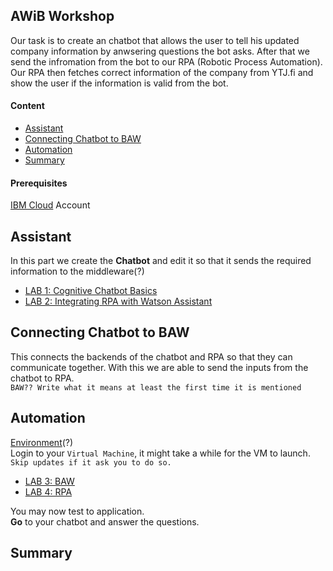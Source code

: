
## AWiB Workshop
Our task is to create an chatbot that allows the user to tell his updated company information by anwsering questions the bot asks. After that we send the infromation from the bot to our RPA (Robotic Process Automation).  
Our RPA then fetches correct information of the company from YTJ.fi and show the user if the information is valid from the bot.

#### Content
- [Assistant](#assistant)
- [Connecting Chatbot to BAW](#connecting-chatbot-to-baw)
- [Automation](#automation)
- [Summary](#summary)  

#### Prerequisites
[IBM Cloud](https://cloud.ibm.com) Account

## Assistant
In this part we create the **Chatbot** and edit it so that it sends the required information to the middleware(?)
 - [LAB 1: Cognitive Chatbot Basics](./1-Basics)
 - [LAB 2: Integrating RPA with Watson Assistant](./2-Sentiment)

## Connecting Chatbot to BAW
 This connects the backends of the chatbot and RPA so that they can communicate together. With this we are able to send the inputs from the chatbot to RPA.   
  ``BAW?? Write what it means at least the first time it is mentioned``  
 
## Automation
[Environment](https://bluedemos.com/show/2399)(?)  
Login to your ``Virtual Machine``, it might take a while for the VM to launch.  
``Skip updates if it ask you to do so.``  
- [LAB 3: BAW](./3-Baw)
- [LAB 4: RPA](./4-RPA)
  
You may now test to application.  
**Go** to your chatbot and answer the questions.
  
## Summary
